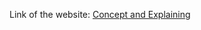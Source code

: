 Link of the website:
[Concept and Explaining](https://sites.google.com/view/application-of-toc-and-aca/home?authuser=0)

